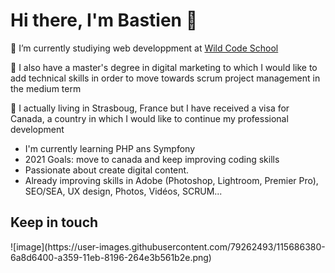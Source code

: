<h1>Hi there, I'm Bastien 👋</h1>

<p>🔭 I’m currently studiying web developpment at <a href="https://www.wildcodeschool.com/fr-FR">Wild Code School</a></p>
<p>🏫 I also have a master's degree in digital marketing to which I would like to add technical skills in order to move towards scrum project management in the medium term</p>
<p>📍 I actually living in Strasboug, France but I have received a visa for Canada, a country in which I would like to continue my professional development</p>

<ul>
  <li>I'm currently learning PHP ans Sympfony</li>  
  <li>2021 Goals: move to canada and keep improving coding skills</li>
  <li>Passionate about create digital content.</li>
  <li>Already improving skills in Adobe (Photoshop, Lightroom, Premier Pro), SEO/SEA, UX design, Photos, Vidéos, SCRUM... </li>
  
  
</ul>

<h2> Keep in touch </h2>
![image](https://user-images.githubusercontent.com/79262493/115686380-6a8d6400-a359-11eb-8196-264e3b561b2e.png)

